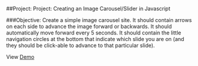 ##Project: Project: Creating an Image Carousel/Slider in Javascript

###Objective: 
Create a simple image carousel site. It should contain arrows on each side to advance the image forward or backwards. It should automatically move forward every 5 seconds. It should contain the little navigation circles at the bottom that indicate which slide you are on (and they should be click-able to advance to that particular slide).

View [Demo](http://htmlpreview.github.io/?https://github.com/Jberczel/odin-javascript/blob/master/slider/index.html)